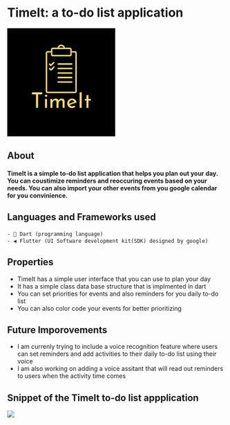 # TimeIt: a to-do list application 
   <img src=https://github.com/Nlege001/TimeIt/blob/main/TimeIt.png>

## About
#### TimeIt is a simple to-do list application that helps you plan out your day. You can coustimize reminders and reoccuring events based on your needs. You can also import your other events from you google calendar for you convinience.

## Languages and Frameworks used
    - 🎯 Dart (programming language)
    - ◀️ Flutter (UI Software development kit(SDK) designed by google)

## Properties
- TimeIt has a simple user interface that you can use to plan your day
- It has a simple class data base structure that is implmented in dart
- You can set priorities for events and also reminders for you daily to-do list
- You can also color code your events for better prioritizing


## Future Imporovements
- I am currenly trying to include a voice recognition feature where users can set reminders and add activities to their daily to-do list using their voice
- I am also working on adding a voice assitant that will read out reminders to users when the activity time comes

## Snippet of the TimeIt to-do list appplication
<img src="https://media.giphy.com/media/exXiQNYLPjTdyGvw3o/giphy.gif" width= 500/>
